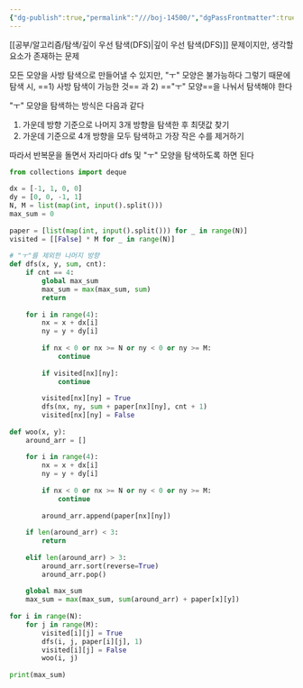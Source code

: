 ```yaml
---
{"dg-publish":true,"permalink":"///boj-14500/","dgPassFrontmatter":true}
---
```



[[공부/알고리즘/탐색/깊이 우선 탐색(DFS)\|깊이 우선 탐색(DFS)]] 문제이지만, 생각할 요소가 존재하는 문제

모든 모양을 사방 탐색으로 만들어낼 수 있지만, "ㅜ" 모양은 불가능하다
그렇기 때문에 탐색 시, ==1) 사방 탐색이 가능한 것== 과 2) =="ㅜ" 모양==을 나눠서 탐색해야 한다

"ㅜ" 모양을 탐색하는 방식은 다음과 같다
1) 가운데 방향 기준으로 나머지 3개 방향을 탐색한 후 최댓값 찾기
2) 가운데 기준으로 4개 방향을 모두 탐색하고 가장 작은 수를 제거하기

따라서 반복문을 돌면서 자리마다 dfs 및 "ㅜ" 모양을 탐색하도록 하면 된다

```python
from collections import deque  
  
dx = [-1, 1, 0, 0]  
dy = [0, 0, -1, 1]  
N, M = list(map(int, input().split()))  
max_sum = 0  
  
paper = [list(map(int, input().split())) for _ in range(N)]  
visited = [[False] * M for _ in range(N)]  
  
# "ㅜ"를 제외한 나머지 방향  
def dfs(x, y, sum, cnt):  
    if cnt == 4:  
        global max_sum  
        max_sum = max(max_sum, sum)  
        return  
  
    for i in range(4):  
        nx = x + dx[i]  
        ny = y + dy[i]  
  
        if nx < 0 or nx >= N or ny < 0 or ny >= M:  
            continue  
  
        if visited[nx][ny]:  
            continue  
  
        visited[nx][ny] = True  
        dfs(nx, ny, sum + paper[nx][ny], cnt + 1)  
        visited[nx][ny] = False  
  
def woo(x, y):  
    around_arr = []  
  
    for i in range(4):  
        nx = x + dx[i]  
        ny = y + dy[i]  
  
        if nx < 0 or nx >= N or ny < 0 or ny >= M:  
            continue  
  
        around_arr.append(paper[nx][ny])  
  
    if len(around_arr) < 3:  
        return  
  
    elif len(around_arr) > 3:  
        around_arr.sort(reverse=True)  
        around_arr.pop()  
  
    global max_sum  
    max_sum = max(max_sum, sum(around_arr) + paper[x][y])  
  
for i in range(N):  
    for j in range(M):  
        visited[i][j] = True  
        dfs(i, j, paper[i][j], 1)  
        visited[i][j] = False  
        woo(i, j)  
  
print(max_sum)
```